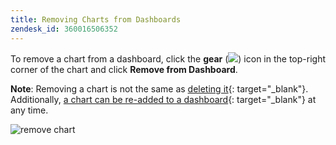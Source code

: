 ```yaml
---
title: Removing Charts from Dashboards
zendesk_id: 360016506352
---
```


To remove a chart from a dashboard, click the **gear** (![](../assets/gear-icon.png)) icon in the top-right corner of the chart and click **Remove from Dashboard**.

**Note**: Removing a chart is not the same as [deleting it](../data-user/dashboards/delete-chart.md){: target="_blank"}. Additionally, [a chart can be re-added to a dashboard](../data-user/dashboards/add-charts-dashboard.md){: target="_blank"} at any time.

![remove chart](../assets/Removing_Charts_from_Dashboards.gif)
